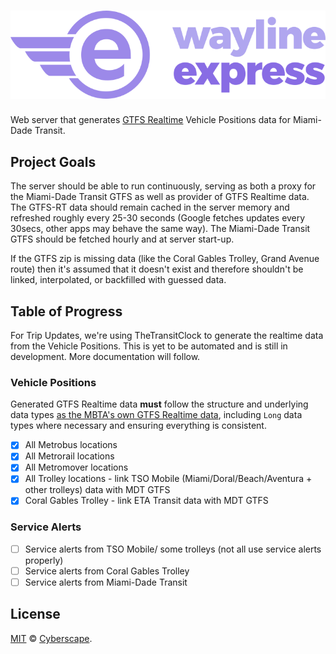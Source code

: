 # ![Miami-Dade Transit GTFS-RT Server](static/micro-express.svg)

Web server that generates [GTFS Realtime](https://developers.google.com/transit/gtfs-realtime/) Vehicle Positions data for Miami-Dade Transit.

## Project Goals

The server should be able to run continuously, serving as both a proxy for the Miami-Dade Transit GTFS as well as provider of GTFS Realtime data. The GTFS-RT data should remain cached in the server memory and refreshed roughly every 25-30 seconds (Google fetches updates every 30secs, other apps may behave the same way). The Miami-Dade Transit GTFS should be fetched hourly and at server start-up.

If the GTFS zip is missing data (like the Coral Gables Trolley, Grand Avenue route) then it's assumed that it doesn't exist and therefore shouldn't be linked, interpolated, or backfilled with guessed data.

## Table of Progress

For Trip Updates, we're using TheTransitClock to generate the realtime data from the Vehicle Positions.
This is yet to be automated and is still in development. More documentation will follow.

### Vehicle Positions

Generated GTFS Realtime data **must** follow the structure and underlying data types [as the MBTA's own GTFS Realtime data](https://www.mbta.com/developers/gtfs-realtime), including `Long` data types where necessary and ensuring everything is consistent.

- [x] All Metrobus locations
- [x] All Metrorail locations
- [x] All Metromover locations
- [x] All Trolley locations - link TSO Mobile (Miami/Doral/Beach/Aventura + other trolleys) data with MDT GTFS
- [x] Coral Gables Trolley - link ETA Transit data with MDT GTFS

### Service Alerts

- [ ] Service alerts from TSO Mobile/ some trolleys (not all use service alerts properly)
- [ ] Service alerts from Coral Gables Trolley
- [ ] Service alerts from Miami-Dade Transit

## License

[MIT](LICENSE) © [Cyberscape](https://cyberscape.co/).
